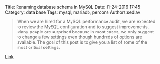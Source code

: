 Title: Renaming database schema in MySQL
Date: 11-24-2016 17:45
Category: data base
Tags: mysql, mariadb, percona
Authors:sedlav

> When we are hired for a MySQL performance audit, we are expected to review the MySQL configuration and to suggest improvements. Many people are surprised because in most cases, we only suggest to change a few settings even though hundreds of options are available. The goal of this post is to give you a list of some of the most critical settings.

[Link](http://www.mysqlperformanceblog.com/2014/01/28/10-mysql-settings-to-tune-after-installation/)

